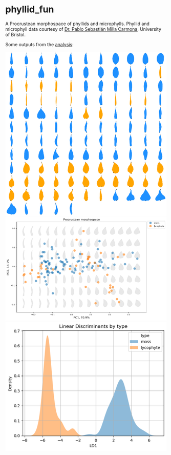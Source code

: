# phyllid_fun
A Procrustean morphospace of phyllids and microphylls. Phyllid and microphyll data courtesy of [Dr. Pablo Sebastián Milla Carmona](https://research-information.bris.ac.uk/en/persons/pablo-sebastian-s-milla-carmona), University of Bristol.

Some outputs from the [analysis](https://github.com/DanChitwood/phyllid_fun/blob/main/phyllid_fun.ipynb):

![alt text](https://github.com/DanChitwood/phyllid_fun/blob/main/phyllids.png)
![alt text](https://github.com/DanChitwood/phyllid_fun/blob/main/morphospace.png)
![alt text](https://github.com/DanChitwood/phyllid_fun/blob/main/LDA.png)

